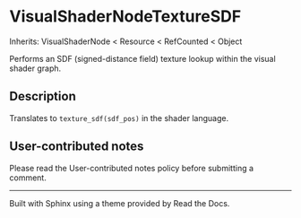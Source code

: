 # VisualShaderNodeTextureSDF

Inherits: VisualShaderNode < Resource < RefCounted < Object

Performs an SDF (signed-distance field) texture lookup within the visual
shader graph.

## Description

Translates to `texture_sdf(sdf_pos)` in the shader language.

## User-contributed notes

Please read the User-contributed notes policy before submitting a comment.

* * *

Built with Sphinx using a theme provided by Read the Docs.

